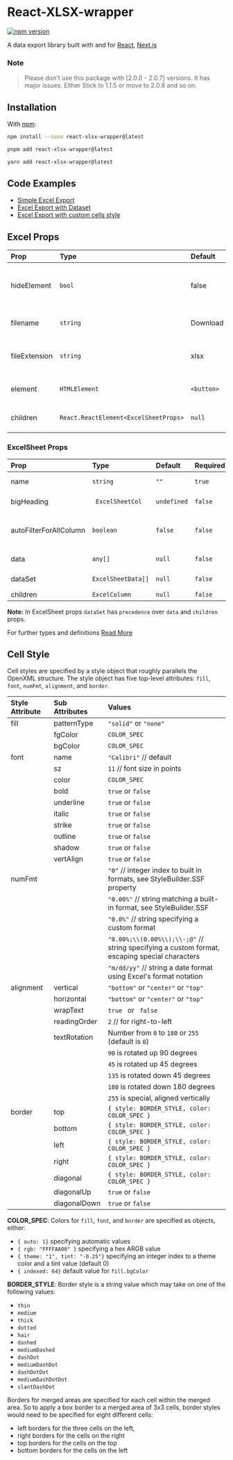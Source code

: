 # React-XLSX-wrapper

[![npm version](https://badge.fury.io/js/react-xlsx-wrapper.svg)](https://badge.fury.io/js/react-xlsx-wrapper)

A data export library built with and for [React](https://react.dev/), [Next.js](https://nextjs.org/)

### Note
> Please don't use this package with [2.0.0 - 2.0.7] versions. It has major issues. Either Stick to 1.1.5 or move to 2.0.8 and so on.

## Installation
With [npm](https://www.npmjs.org/package/react-xlsx-wrapper):

```sh
npm install --save react-xlsx-wrapper@latest
```

```sh
pnpm add react-xlsx-wrapper@latest
```

```sh
yarn add react-xlsx-wrapper@latest
```

## Code Examples

- [Simple Excel Export](examples/simple_excel_export_01.md)
- [Excel Export with Dataset](examples/simple_excel_export_02.md)
- [Excel Export with custom cells style](examples/styled_excel_sheet.md)

## Excel Props

| Prop          | Type                | Default    | Required | Description                                       |
| :------------ | :------------------ | :--------- | :------- | :------------------------------------------------ |
| hideElement   | `bool`              | false      | `false`  | To hide the button & directly download excel file |
| filename      | `string`            | Download   | `false`  | Excel file name to be downloaded                  |
| fileExtension | `string`            | xlsx       | `false`  | Download file extension [xlsx]                    |
| element       | `HTMLElement`       | `<button>` | `false`  | Element to download excel file                    |
| children      | `React.ReactElement<ExcelSheetProps>` | `null`     | `true`   | ExcelSheet Represents data                        |

### ExcelSheet Props

| Prop     | Type                    | Default | Required | Description        |
| :------- | :---------------------- | :------ | :------- | :----------------- |
| name     | `string`                | `""`    | `true`   | Sheet name in file |
| bigHeading | ` ExcelSheetCol` |`undefined`|`false`| Big Merged Cell Heading
| autoFilterForAllColumn | `boolean` | `false` | `false` | Auto Filter Generated Based on Colums
| data     | `any[]`         | `null`  | `false`  | Excel Sheet data   |
| dataSet  | `ExcelSheetData[]` | `null`  | `false`  | Excel Sheet data   |
| children | `ExcelColumn`           | `null`  | `false`  | ExcelColumns       |

**Note:** In ExcelSheet props `dataSet` has `precedence` over `data` and `children` props.

For further types and definitions [Read More](types/types.md)

## Cell Style

Cell styles are specified by a style object that roughly parallels the OpenXML structure. The style object has five
top-level attributes: `fill`, `font`, `numFmt`, `alignment`, and `border`.

| Style Attribute | Sub Attributes | Values                                                                                        |
| :-------------- | :------------- | :-------------------------------------------------------------------------------------------- |
| fill            | patternType    | `"solid"` or `"none"`                                                                         |
|                 | fgColor        | `COLOR_SPEC`                                                                                  |
|                 | bgColor        | `COLOR_SPEC`                                                                                  |
| font            | name           | `"Calibri"` // default                                                                        |
|                 | sz             | `11` // font size in points                                                                 |
|                 | color          | `COLOR_SPEC`                                                                                  |
|                 | bold           | `true` or `false`                                                                             |
|                 | underline      | `true` or `false`                                                                             |
|                 | italic         | `true` or `false`                                                                             |
|                 | strike         | `true` or `false`                                                                             |
|                 | outline        | `true` or `false`                                                                             |
|                 | shadow         | `true` or `false`                                                                             |
|                 | vertAlign      | `true` or `false`                                                                             |
| numFmt          |                | `"0"` // integer index to built in formats, see StyleBuilder.SSF property                     |
|                 |                | `"0.00%"` // string matching a built-in format, see StyleBuilder.SSF                          |
|                 |                | `"0.0%"` // string specifying a custom format                                                 |
|                 |                | `"0.00%;\\(0.00%\\);\\-;@"` // string specifying a custom format, escaping special characters |
|                 |                | `"m/dd/yy"` // string a date format using Excel's format notation                             |
| alignment       | vertical       | `"bottom"` or `"center"` or `"top"`                                                           |
|                 | horizontal     | `"bottom"` or `"center"` or `"top"`                                                           |
|                 | wrapText       | `true ` or ` false`                                                                           |
|                 | readingOrder   | `2` // for right-to-left                                                                      |
|                 | textRotation   | Number from `0` to `180` or `255` (default is `0`)                                            |
|                 |                | `90` is rotated up 90 degrees                                                                 |
|                 |                | `45` is rotated up 45 degrees                                                                 |
|                 |                | `135` is rotated down 45 degrees                                                              |
|                 |                | `180` is rotated down 180 degrees                                                             |
|                 |                | `255` is special, aligned vertically                                                          |
| border          | top            | `{ style: BORDER_STYLE, color: COLOR_SPEC }`                                                  |
|                 | bottom         | `{ style: BORDER_STYLE, color: COLOR_SPEC }`                                                  |
|                 | left           | `{ style: BORDER_STYLE, color: COLOR_SPEC }`                                                  |
|                 | right          | `{ style: BORDER_STYLE, color: COLOR_SPEC }`                                                  |
|                 | diagonal       | `{ style: BORDER_STYLE, color: COLOR_SPEC }`                                                  |
|                 | diagonalUp     | `true` or `false`                                                                             |
|                 | diagonalDown   | `true` or `false`                                                                             |

**COLOR_SPEC**: Colors for `fill`, `font`, and `border` are specified as objects, either:

- `{ auto: 1}` specifying automatic values
- `{ rgb: "FFFFAA00" }` specifying a hex ARGB value
- `{ theme: "1", tint: "-0.25"}` specifying an integer index to a theme color and a tint value (default 0)
- `{ indexed: 64}` default value for `fill.bgColor`

**BORDER_STYLE**: Border style is a string value which may take on one of the following values:

- `thin`
- `medium`
- `thick`
- `dotted`
- `hair`
- `dashed`
- `mediumDashed`
- `dashDot`
- `mediumDashDot`
- `dashDotDot`
- `mediumDashDotDot`
- `slantDashDot`

Borders for merged areas are specified for each cell within the merged area. So to apply a box border to a merged area of 3x3 cells, border styles would need to be specified for eight different cells:

- left borders for the three cells on the left,
- right borders for the cells on the right
- top borders for the cells on the top
- bottom borders for the cells on the left


[forks-shield]: https://img.shields.io/github/forks/AS-Devs/react-xlsx-wrapper?color=44567bf&style=for-the-badge
[forks-url]: https://github.com/AS-Devs/react-xlsx-wrapper/network/members
[stars-shield]: https://img.shields.io/github/stars/AS-Devs/react-xlsx-wrapper?color=%23007bff&style=for-the-badge
[stars-url]: https://github.com/AS-Devs/react-xlsx-wrapper/stargazers
[issues-shield]: https://img.shields.io/github/issues/AS-Devs/react-xlsx-wrapper?style=for-the-badge
[issues-url]: https://github.com/AS-Devs/react-xlsx-wrapper/issues
[license-shield]: https://img.shields.io/github/license/AS-Devs/react-xlsx-wrapper?style=for-the-badge
